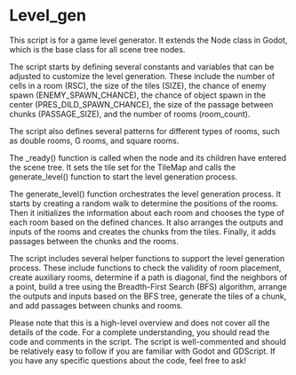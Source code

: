 # Level_gen
 
This script is for a game level generator. It extends the Node class in Godot, which is the base class for all scene tree nodes.

The script starts by defining several constants and variables that can be adjusted to customize the level generation. These include the number of cells in a room (RSC), the size of the tiles (SIZE), the chance of enemy spawn (ENEMY_SPAWN_CHANCE), the chance of object spawn in the center (PRES_DILD_SPAWN_CHANCE), the size of the passage between chunks (PASSAGE_SIZE), and the number of rooms (room_count).

The script also defines several patterns for different types of rooms, such as double rooms, G rooms, and square rooms.

The _ready() function is called when the node and its children have entered the scene tree. It sets the tile set for the TileMap and calls the generate_level() function to start the level generation process.

The generate_level() function orchestrates the level generation process. It starts by creating a random walk to determine the positions of the rooms. Then it initializes the information about each room and chooses the type of each room based on the defined chances. It also arranges the outputs and inputs of the rooms and creates the chunks from the tiles. Finally, it adds passages between the chunks and the rooms.

The script includes several helper functions to support the level generation process. These include functions to check the validity of room placement, create auxiliary rooms, determine if a path is diagonal, find the neighbors of a point, build a tree using the Breadth-First Search (BFS) algorithm, arrange the outputs and inputs based on the BFS tree, generate the tiles of a chunk, and add passages between chunks and rooms.

Please note that this is a high-level overview and does not cover all the details of the code. For a complete understanding, you should read the code and comments in the script. The script is well-commented and should be relatively easy to follow if you are familiar with Godot and GDScript. If you have any specific questions about the code, feel free to ask!
